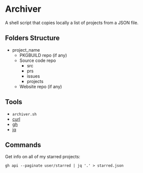 # Archiver
A shell script that copies locally a list of projects from a JSON file.

## Folders Structure

- project_name
  - PKGBUILD repo (if any)
  - Source code repo
    - src
    - prs
    - issues
    - projects
  - Website repo (if any)

## Tools

- `archiver.sh`
- [curl](https://archlinux.org/packages/core/x86_64/curl/)
- [gh](https://archlinux.org/packages/extra/x86_64/github-cli/)
- [jq](https://archlinux.org/packages/extra/x86_64/jq/)

## Commands

Get info on all of my starred projects:

`gh api --paginate user/starred | jq '.' > starred.json`

